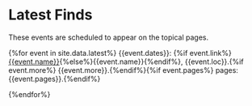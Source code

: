 <head>
  <meta charset="UTF-8">
  <link rel="stylesheet" href="assets/style.css">
</head>

# Latest Finds

These events are scheduled to appear on the topical pages.

{%for event in site.data.latest%}
{{event.dates}}:
{%if event.link%}[{{event.name}}]({{event.link}}){%else%}{{event.name}}{%endif%},
{{event.loc}}.{%if event.more%} {{event.more}}.{%endif%}{%if event.pages%} pages: {{event.pages}}.{%endif%}

{%endfor%}
